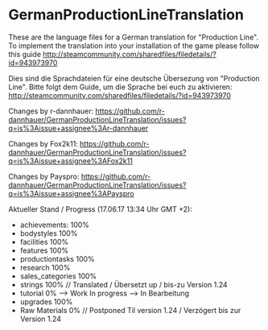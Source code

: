 # GermanProductionLineTranslation

These are the language files for a German translation for "Production Line". To implement the translation into your installation of the game please follow this guide http://steamcommunity.com/sharedfiles/filedetails/?id=943973970

Dies sind die Sprachdateien für eine deutsche Übersezung von "Production Line". Bitte folgt dem Guide, um die Sprache bei euch zu aktivieren: http://steamcommunity.com/sharedfiles/filedetails/?id=943973970

Changes by r-dannhauer: https://github.com/r-dannhauer/GermanProductionLineTranslation/issues?q=is%3Aissue+assignee%3Ar-dannhauer

Changes by Fox2k11: https://github.com/r-dannhauer/GermanProductionLineTranslation/issues?q=is%3Aissue+assignee%3AFox2k11

Changes by Payspro: https://github.com/r-dannhauer/GermanProductionLineTranslation/issues?q=is%3Aissue+assignee%3APayspro

Aktueller Stand / Progress (17.06.17 13:34 Uhr GMT +2):
- achievements: 100%
- bodystyles 100%
- facilities 100%
- features 100%
- productiontasks 100%
- research 100%
- sales_categories 100%
- strings 100% // Translated / Übersetzt up / bis-zu Version 1.24 
- tutorial 0% --> Work In progress --> In Bearbeitung 
- upgrades 100%
- Raw Materials 0% // Postponed Til version 1.24 / Verzögert bis zur Version 1.24 
